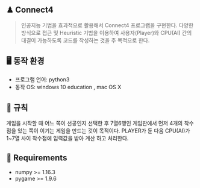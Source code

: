 ## ♟ Connect4
> 인공지능 기법을 효과적으로 활용해서 Connect4 프로그램을 구현한다. 다양한 방식으로 접근 및 Heuristic 기법을 이용하여 사용자(Player)와 CPU(AI) 간의 대결이 가능하도록 코드를 작성하는 것을 주 목적으로 한다. 

## 🖥 동작 환경
* 프로그램 언어: python3
* 동작 OS: windows 10 education , mac OS X 

## 📝 규칙
게임을 시작할 때 어느 쪽이 선공인지 선택한 후 7열6행인 게임판에서 먼저 4개의 착수 점을 있는 쪽이 이기는 게임을 
만드는 것이 목적이다. PLAYER가 둔 다음 CPU(AI)가 1~7열 사이 착수점에 입력값을 받아 계산 하고 처리한다.

## 💾 Requirements
* numpy >= 1.16.3
* pygame >= 1.9.6
